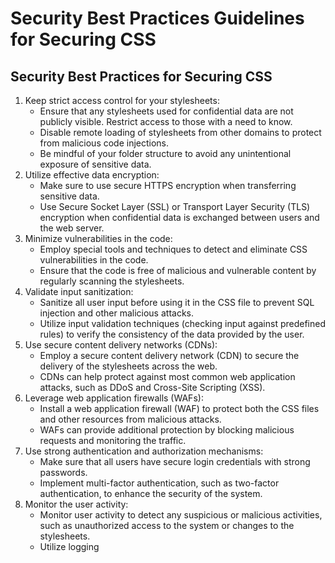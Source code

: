 # Security Best Practices Guidelines for Securing CSS 

## Security Best Practices for Securing CSS

1. Keep strict access control for your stylesheets: 
    - Ensure that any stylesheets used for confidential data are not publicly visible. Restrict access to those with a need to know. 
    - Disable remote loading of stylesheets from other domains to protect from malicious code injections. 
    - Be mindful of your folder structure to avoid any unintentional exposure of sensitive data. 
2. Utilize effective data encryption: 
    - Make sure to use secure HTTPS encryption when transferring sensitive data. 
    - Use Secure Socket Layer (SSL) or Transport Layer Security (TLS) encryption when confidential data is exchanged between users and the web server.
3. Minimize vulnerabilities in the code: 
    - Employ special tools and techniques to detect and eliminate CSS vulnerabilities in the code.
    - Ensure that the code is free of malicious and vulnerable content by regularly scanning the stylesheets. 
4. Validate input sanitization: 
    - Sanitize all user input before using it in the CSS file to prevent SQL injection and other malicious attacks. 
    - Utilize input validation techniques (checking input against predefined rules) to verify the consistency of the data provided by the user. 
5. Use secure content delivery networks (CDNs): 
    - Employ a secure content delivery network (CDN) to secure the delivery of the stylesheets across the web. 
    - CDNs can help protect against most common web application attacks, such as DDoS and Cross-Site Scripting (XSS).
6. Leverage web application firewalls (WAFs): 
    - Install a web application firewall (WAF) to protect both the CSS files and other resources from malicious attacks. 
    - WAFs can provide additional protection by blocking malicious requests and monitoring the traffic. 
7. Use strong authentication and authorization mechanisms: 
    - Make sure that all users have secure login credentials with strong passwords. 
    - Implement multi-factor authentication, such as two-factor authentication, to enhance the security of the system. 
8. Monitor the user activity: 
    - Monitor user activity to detect any suspicious or malicious activities, such as unauthorized access to the system or changes to the stylesheets. 
    - Utilize logging